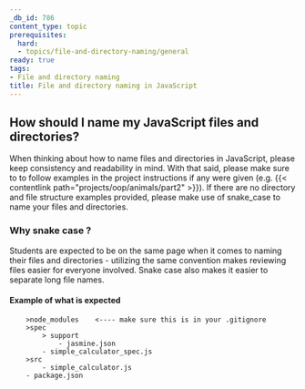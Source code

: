 ```yaml
---
_db_id: 786
content_type: topic
prerequisites:
  hard:
  - topics/file-and-directory-naming/general
ready: true
tags:
- File and directory naming
title: File and directory naming in JavaScript
---
```


## How should I name my JavaScript files and directories?

When thinking about how to name files and directories in JavaScript, please keep consistency and readability in mind. With that said, please make sure to to follow examples in the project instructions if any were given (e.g. {{< contentlink path="projects/oop/animals/part2" >}}). If there are no directory and file structure examples provided, please make use of snake_case to name your files and directories.

### Why snake case ?

Students are expected to be on the same page when it comes to naming their files and directories - utilizing the same convention makes reviewing files easier for everyone involved. Snake case also makes it easier to separate long file names. 

#### Example of what is expected

```
    >node_modules    <---- make sure this is in your .gitignore
    >spec
        > support
            - jasmine.json
        - simple_calculator_spec.js
    >src
        - simple_calculator.js
    - package.json
```